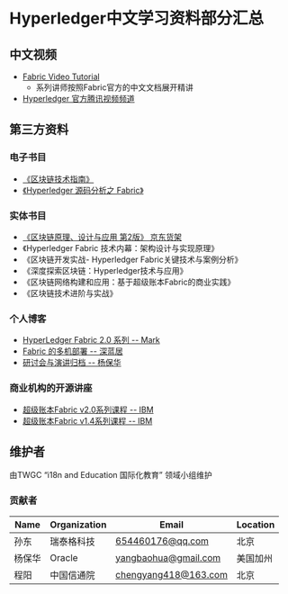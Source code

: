 # Hyperledger中文学习资料部分汇总

## 中文视频 
- [Fabric Video Tutorial](https://wiki.hyperledger.org/display/TWGC/Fabric+Video+Tutorial)
  - 系列讲师按照Fabric官方的中文文档展开精讲
- [Hyperledger 官方腾讯视频频道](https://v.qq.com/s/videoplus/1300396971)

## 第三方资料
### 电子书目
- [《区块链技术指南》](https://github.com/yeasy/blockchain_guide)
- [《Hyperledger 源码分析之 Fabric》](https://github.com/yeasy/hyperledger_code_fabric)
### 实体书目
- [《区块链原理、设计与应用 第2版》 京东货架](https://item.jd.com/12159265.html)
- 《Hyperledger Fabric 技术内幕：架构设计与实现原理》
- 《区块链开发实战- Hyperledger Fabric关键技术与案例分析》
- 《深度探索区块链：Hyperledger技术与应用》
- 《区块链网络构建和应用：基于超级账本Fabric的商业实践》
- 《区块链技术进阶与实战》
### 个人博客
- [HyperLedger Fabric 2.0 系列 -- Mark](https://blog.csdn.net/qq_28540443/article/details/104265844)
- [Fabric 的多机部署 -- 深蓝居](https://www.cnblogs.com/studyzy/tag/Fabric/)
- [研讨会与演讲归档 -- 杨保华](https://github.com/yeasy/seminar-talk#hyperledger)
### 商业机构的开源讲座
- [超级账本Fabric v2.0系列课程 -- IBM](https://space.bilibili.com/102734951/channel/detail?cid=112557)
- [超级账本Fabric v1.4系列课程 -- IBM](https://space.bilibili.com/102734951/channel/detail?cid=69148)

## 维护者
由TWGC “i18n and Education 国际化教育” 领域小组维护

### 贡献者
| Name | Organization | Email | Location |
| ---- | ---- | ---- | ---- |
| 孙东 | 瑞泰格科技 | 654460176@qq.com | 北京 |
| 杨保华 | Oracle | yangbaohua@gmail.com | 美国加州 |
| 程阳 | 中国信通院 | chengyang418@163.com | 北京 |
